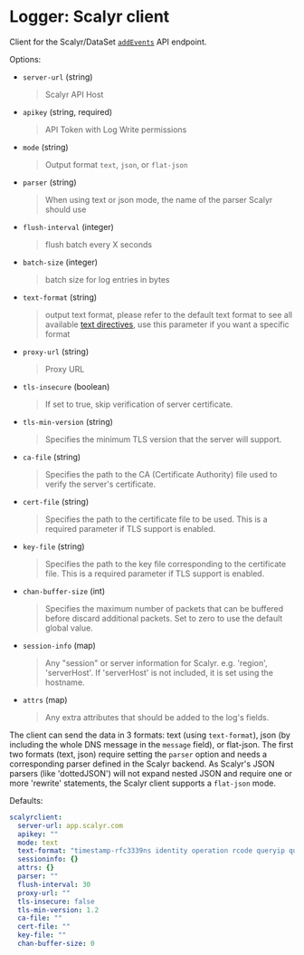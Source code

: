 
# Logger: Scalyr client

Client for the Scalyr/DataSet [`addEvents`](https://app.eu.scalyr.com/help/api#addEvents) API endpoint.

Options:

* `server-url` (string)
  > Scalyr API Host

* `apikey` (string, required)
  > API Token with Log Write permissions

* `mode` (string)
  > Output format `text`, `json`, or `flat-json`

* `parser` (string)
  > When using text or json mode, the name of the parser Scalyr should use

* `flush-interval` (integer)
  > flush batch every X seconds

* `batch-size` (integer)
  > batch size for log entries in bytes

* `text-format` (string)
  > output text format, please refer to the default text format to see all available [text directives](../dnsconversions.md#text-format-inline), use this parameter if you want a specific format

* `proxy-url` (string)
  > Proxy URL

* `tls-insecure` (boolean)
  > If set to true, skip verification of server certificate.

* `tls-min-version` (string)
  > Specifies the minimum TLS version that the server will support.

* `ca-file` (string)
  > Specifies the path to the CA (Certificate Authority) file used to verify the server's certificate.

* `cert-file` (string)
  > Specifies the path to the certificate file to be used. This is a required parameter if TLS support is enabled.

* `key-file` (string)
  > Specifies the path to the key file corresponding to the certificate file. This is a required parameter if TLS support is enabled.

* `chan-buffer-size` (int)
  > Specifies the maximum number of packets that can be buffered before discard additional packets.
  > Set to zero to use the default global value.

* `session-info` (map)
  > Any "session" or server information for Scalyr. e.g. 'region', 'serverHost'. If 'serverHost' is not included, it is set using the hostname.

* `attrs` (map)
  > Any extra attributes that should be added to the log's fields.

The client can send the data in 3 formats: text (using `text-format`), json (by including the whole DNS message in the `message` field), or flat-json.
The first two formats (text, json) require setting the `parser` option and needs a corresponding parser defined in the Scalyr backend.
As Scalyr's JSON parsers (like 'dottedJSON') will not expand nested JSON and require one or more 'rewrite' statements, the Scalyr client supports a `flat-json` mode.

Defaults:

```yaml
scalyrclient:
  server-url: app.scalyr.com
  apikey: ""
  mode: text
  text-format: "timestamp-rfc3339ns identity operation rcode queryip queryport family protocol length qname qtype latency"
  sessioninfo: {}
  attrs: {}
  parser: ""
  flush-interval: 30
  proxy-url: ""
  tls-insecure: false
  tls-min-version: 1.2
  ca-file: ""
  cert-file: ""
  key-file: ""
  chan-buffer-size: 0
```
